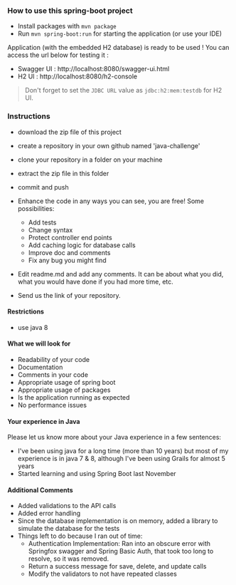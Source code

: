 ### How to use this spring-boot project

- Install packages with `mvn package`
- Run `mvn spring-boot:run` for starting the application (or use your IDE)

Application (with the embedded H2 database) is ready to be used ! You can access the url below for testing it :

- Swagger UI : http://localhost:8080/swagger-ui.html
- H2 UI : http://localhost:8080/h2-console

> Don't forget to set the `JDBC URL` value as `jdbc:h2:mem:testdb` for H2 UI.



### Instructions

- download the zip file of this project
- create a repository in your own github named 'java-challenge'
- clone your repository in a folder on your machine
- extract the zip file in this folder
- commit and push

- Enhance the code in any ways you can see, you are free! Some possibilities:
  - Add tests
  - Change syntax
  - Protect controller end points
  - Add caching logic for database calls
  - Improve doc and comments
  - Fix any bug you might find
- Edit readme.md and add any comments. It can be about what you did, what you would have done if you had more time, etc.
- Send us the link of your repository.

#### Restrictions
- use java 8


#### What we will look for
- Readability of your code
- Documentation
- Comments in your code 
- Appropriate usage of spring boot
- Appropriate usage of packages
- Is the application running as expected
- No performance issues

#### Your experience in Java

Please let us know more about your Java experience in a few sentences:

- I've been using java for a long time (more than 10 years) but most of my experience is in java 7 & 8, although I've been using Grails for almost 5 years
- Started learning and using Spring Boot last November

#### Additional Comments

- Added validations to the API calls 
- Added error handling
- Since the database implementation is on memory, added a library to simulate the database for the tests
- Things left to do because I ran out of time:
  - Authentication Implementation: Ran into an obscure error with Springfox swagger and Spring Basic Auth, that took too long to resolve, so it was removed.
  - Return a success message for save, delete, and update calls
  - Modify the validators to not have repeated classes
  

